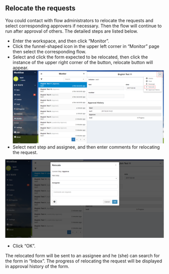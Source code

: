 ## Relocate the requests

You could contact with flow administrators to relocate the requests and select corresponding approvers if necessary. Then the flow will continue to run after approval of others. The detailed steps are listed below.

- Enter the workspace, and then click “Monitor”.
- Click the funnel-shaped icon in the upper left corner in “Monitor” page then select the corresponding flow.
- Select and click the form expected to be relocated, then click the instance of the upper right corner of the button, relocate button will appear.
![](images/relocate1.png)
- Select next step and assignee, and then enter comments for relocating the request.

![](images/relocate2.png)
- Click “OK”.

The relocated form will be sent to an assignee and he (she) can search for the form in “Inbox”. The progress of relocating the request will be displayed in approval history of the form.
